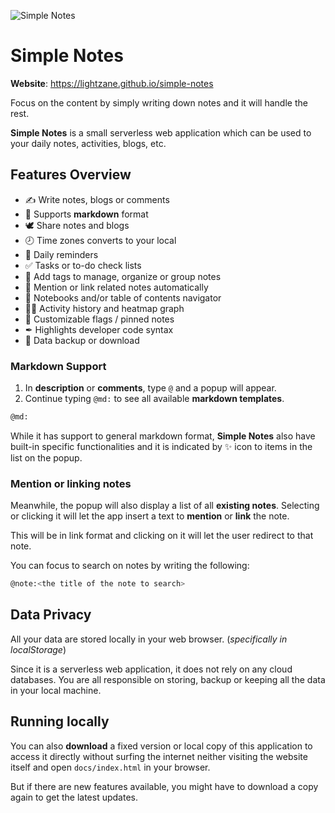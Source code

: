 ![Simple Notes](https://lightzane.github.io/simple-notes/assets/logo.svg)

# Simple Notes

**Website**:
https://lightzane.github.io/simple-notes

Focus on the content by simply writing down notes and it will handle the rest.

**Simple Notes** is a small serverless web application which can be used to your daily notes, activities, blogs, etc.

## Features Overview

- ✍ Write notes, blogs or comments
- 📝 Supports **markdown** format
- 🕊 Share notes and blogs
- 🕗 Time zones converts to your local
- 🔔 Daily reminders
- ✅ Tasks or to-do check lists
- 🔎 Add tags to manage, organize or group notes
- 🔗 Mention or link related notes automatically
- 📔 Notebooks and/or table of contents navigator
- 🏃‍♂️ Activity history and heatmap graph
- 🚩 Customizable flags / pinned notes
- ✒ Highlights developer code syntax
- 💾 Data backup or download

### Markdown Support

1. In **description** or **comments**, type `@` and a popup will appear.
2. Continue typing `@md:` to see all available **markdown templates**.

```bash
@md:
```

While it has support to general markdown format, **Simple Notes** also have built-in specific functionalities and it is indicated by ✨ icon to items in the list on the popup.

### Mention or linking notes

Meanwhile, the popup will also display a list of all **existing notes**. Selecting or clicking it will let the app insert a text to **mention** or **link** the note.

This will be in link format and clicking on it will let the user redirect to that note.

You can focus to search on notes by writing the following:

```bash
@note:<the title of the note to search>
```

## Data Privacy

All your data are stored locally in your web browser. (_specifically in localStorage_)

Since it is a serverless web application, it does not rely on any cloud databases. You are all responsible on storing, backup or keeping all the data in your local machine.

## Running locally

You can also **download** a fixed version or local copy of this application to access it directly without surfing the internet neither visiting the website itself and open `docs/index.html` in your browser.

But if there are new features available, you might have to download a copy again to get the latest updates.
